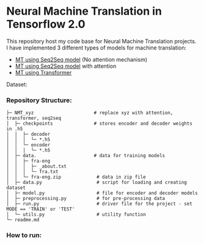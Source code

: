 # Neural Machine Translation in Tensorflow 2.0

This repository host my code base for Neural Machine Translation projects. I have implemented 3 different types of models for machine translation:
 - [MT using Seq2Seq model]() (No attention mechanism)
 - [MT using Seq2Seq model](https://github.com/pradeepsinngh/Neural-Machine-Translation/tree/master/NMT_attention) with attention
 - [MT using Transformer](https://github.com/pradeepsinngh/Neural-Machine-Translation/tree/master/NMT_Transformer)
 
 Dataset:
 
 ### Repository Structure: 
```
├─ NMT_xyz                      # replace xyz with attention, transformer, seq2seq
│  ├─ checkpoints               # stores encoder and decoder weights in .h5
│  │  ├─ decoder
│  │  │  └─ *.h5
│  │  └─ encoder
│  │  │  └─ *.h5
│  ├─ data.                     # data for training models
│  │  ├─ fra-eng
│  │  │  ├─ _about.txt
│  │  │  └─ fra.txt
│  │  └─ fra-eng.zip             # data in zip file
│  ├─ data.py                    # script for loading and creating dataset
│  ├─ model.py                   # file for encoder and decoder models
│  ├─ preprocessing.py           # for pre-processing data
│  ├─ run.py                     # driver file for the project - set MODE == 'TRAIN' or 'TEST'
│  └─ utils.py                   # utility function 
└─ readme.md            
```
 
### How to run:
